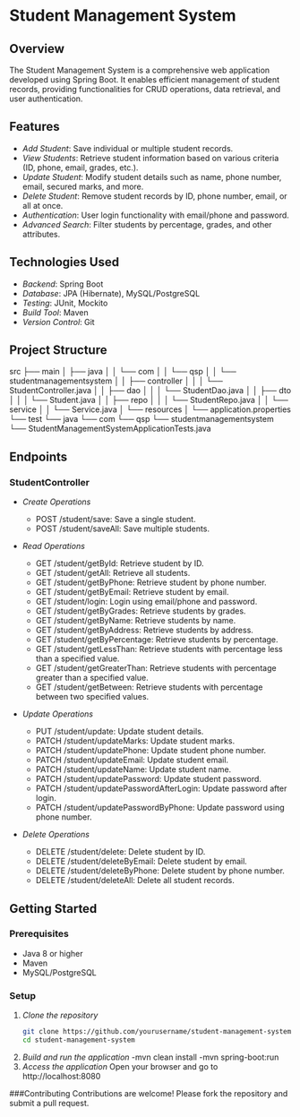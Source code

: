 # Student Management System

## Overview

The Student Management System is a comprehensive web application developed using Spring Boot. It enables efficient management of student records, providing functionalities for CRUD operations, data retrieval, and user authentication.

## Features

- *Add Student*: Save individual or multiple student records.
- *View Students*: Retrieve student information based on various criteria (ID, phone, email, grades, etc.).
- *Update Student*: Modify student details such as name, phone number, email, secured marks, and more.
- *Delete Student*: Remove student records by ID, phone number, email, or all at once.
- *Authentication*: User login functionality with email/phone and password.
- *Advanced Search*: Filter students by percentage, grades, and other attributes.

## Technologies Used

- *Backend*: Spring Boot
- *Database*: JPA (Hibernate), MySQL/PostgreSQL
- *Testing*: JUnit, Mockito
- *Build Tool*: Maven
- *Version Control*: Git

## Project Structure

src
├── main
│ ├── java
│ │ └── com
│ │ └── qsp
│ │ └── studentmanagementsystem
│ │ ├── controller
│ │ │ └── StudentController.java
│ │ ├── dao
│ │ │ └── StudentDao.java
│ │ ├── dto
│ │ │ └── Student.java
│ │ ├── repo
│ │ │ └── StudentRepo.java
│ │ └── service
│ │ └── Service.java
│ └── resources
│ └── application.properties
└── test
└── java
└── com
└── qsp
└── studentmanagementsystem
└── StudentManagementSystemApplicationTests.java


## Endpoints

### StudentController

- *Create Operations*
  - POST /student/save: Save a single student.
  - POST /student/saveAll: Save multiple students.

- *Read Operations*
  - GET /student/getById: Retrieve student by ID.
  - GET /student/getAll: Retrieve all students.
  - GET /student/getByPhone: Retrieve student by phone number.
  - GET /student/getByEmail: Retrieve student by email.
  - GET /student/login: Login using email/phone and password.
  - GET /student/getByGrades: Retrieve students by grades.
  - GET /student/getByName: Retrieve students by name.
  - GET /student/getByAddress: Retrieve students by address.
  - GET /student/getByPercentage: Retrieve students by percentage.
  - GET /student/getLessThan: Retrieve students with percentage less than a specified value.
  - GET /student/getGreaterThan: Retrieve students with percentage greater than a specified value.
  - GET /student/getBetween: Retrieve students with percentage between two specified values.

- *Update Operations*
  - PUT /student/update: Update student details.
  - PATCH /student/updateMarks: Update student marks.
  - PATCH /student/updatePhone: Update student phone number.
  - PATCH /student/updateEmail: Update student email.
  - PATCH /student/updateName: Update student name.
  - PATCH /student/updatePassword: Update student password.
  - PATCH /student/updatePasswordAfterLogin: Update password after login.
  - PATCH /student/updatePasswordByPhone: Update password using phone number.

- *Delete Operations*
  - DELETE /student/delete: Delete student by ID.
  - DELETE /student/deleteByEmail: Delete student by email.
  - DELETE /student/deleteByPhone: Delete student by phone number.
  - DELETE /student/deleteAll: Delete all student records.

## Getting Started

### Prerequisites

- Java 8 or higher
- Maven
- MySQL/PostgreSQL

### Setup

1. *Clone the repository*
   ```bash
   git clone https://github.com/yourusername/student-management-system.git
   cd student-management-system
2. *Build and run the application*
-mvn clean install
-mvn spring-boot:run
3. *Access the application*
Open your browser and go to http://localhost:8080

###Contributing
Contributions are welcome! Please fork the repository and submit a pull request.
